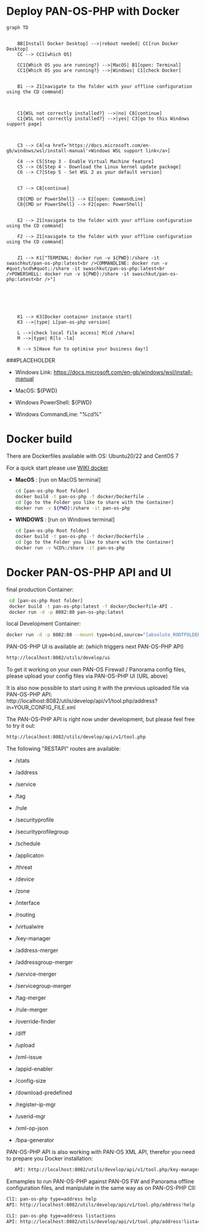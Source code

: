 Deploy PAN-OS-PHP with Docker
===========

```mermaid
graph TD
    
    
    BB[Install Docker Desktop] -->|reboot needed| CC[run Docker Desktop]
    CC --> CC1[which OS]
    
    CC1{Which OS you are running?} -->|MacOS| B1[open: Terminal]
    CC1{Which OS you are running?} -->|Windows| C1[check Docker]
    
    
    B1 --> Z1[navigate to the folder with your offline configuration using the CD command]
       
 
    
    C1{WSL not correctly installed?} -->|no| C8[continue]
    C1{WSL not correctly installed?} -->|yes| C3[go to this Windows support page]
    
   
    
    C3 --> C4[<a href='https://docs.microsoft.com/en-gb/windows/wsl/install-manual'>Windows WSL support link</a>]
    
    C4 --> C5[Step 3 - Enable Virtual Machine feature]
    C5 --> C6[Step 4 - Download the Linux kernel update package]
    C6 --> C7[Step 5 - Set WSL 2 as your default version]
    
    
    C7 --> C8[continue]
    
    C8{CMD or PowerShell} --> E2[open: CommandLine]
    C8{CMD or PowerShell} --> F2[open: PowerShell]
    
    
    E2 --> Z1[navigate to the folder with your offline configuration using the CD command]
    
    F2 --> Z1[navigate to the folder with your offline configuration using the CD command]
    
    
    Z1 --> K1["TERMINAL: docker run -v ${PWD}:/share -it swaschkut/pan-os-php:latest<br />COMMANDLINE: docker run -v #quot;%cd%#quot;:/share -it swaschkut/pan-os-php:latest<br />POWERSHELL: docker run -v ${PWD}:/share -it swaschkut/pan-os-php:latest<br />"]
    
    
    
    
 
    
    K1 --> K3[Docker container instance start]
    K3 -->|type| L[pan-os-php version]

    L -->|check local file access| M[cd /share]
    M -->|type| R[ls -la]
    
    R --> S[Have fun to optimise your business day!]
```

###PLACEHOLDER
- Windows Link:  https://docs.microsoft.com/en-gb/windows/wsl/install-manual

- MacOS: ${PWD}
- Windows PowerShell: ${PWD}
- Windows CommandLine: "%cd%"


Docker build
============

There are Dockerfiles available with OS: Ubuntu20/22 and CentOS 7

For a quick start please use [WIKI docker](https://github.com/PaloAltoNetworks/pan-os-php/wiki/docker)


* **MacOS** : [run on MacOS terminal]
	```bash
	cd [pan-os-php Root folder]
	docker build -t pan-os-php -f docker/Dockerfile .
	cd [go to the Folder you like to share with the Container]
	docker run -v ${PWD}:/share -it pan-os-php
	```

* **WINDOWS** : [run on Windows terminal]
	```bash
	cd [pan-os-php Root folder]
	docker build -t pan-os-php -f docker/Dockerfile .
	cd [go to the Folder you like to share with the Container]
	docker run -v %CD%:/share -it pan-os-php
	```

Docker PAN-OS-PHP API and UI
============
final production Container:
   ```bash
    cd [pan-os-php Root folder]
    docker build -t pan-os-php:latest -f docker/Dockerfile-API .
    docker run -d -p 8082:80 pan-os-php:latest
   ```
local Development Container:
   ```bash
   docker run -d -p 8082:80 --mount type=bind,source="[absolute_ROOTFOLDER]/pan-os-php",target=/var/www/html -v [absolute_ROOTFOLDER]/pan-os-php/var/docker/uploads.ini:/usr/local/etc/php/conf.d/uploads.ini php:apache
   ```

PAN-OS-PHP UI is available at: (which triggers next PAN-OS-PHP API)
   ```bash
   http://localhost:8082/utils/develop/ui
   ```
To get it working on your own PAN-OS Firewall / Panorama config files,
please upload your config files via PAN-OS-PHP UI (URL above)

It is also now possible to start using it with the previous uploaded file via PAN-OS-PHP API:
http://localhost:8082/utils/develop/api/v1/tool.php/address?in=YOUR_CONFIG_FILE.xml


The PAN-OS-PHP API is right now under development, but please feel free to try it out:
   ```bash
   http://localhost:8082/utils/develop/api/v1/tool.php
   ```

The following "RESTAPI" routes are available:
- /stats


- /address
- /service
- /tag
- /rule
- /securityprofile
- /securityprofilegroup
- /schedule

- /applicaton
- /threat

- /device


- /zone
- /interface
- /routing
- /virtualwire

- /key-manager

- /address-merger
- /addressgroup-merger
- /service-merger
- /servicegroup-merger
- /tag-merger
- /rule-merger

- /override-finder
- /diff
- /upload
- /xml-issue
- /appid-enabler
- /config-size
- /download-predefined
- /register-ip-mgr
- /userid-mgr
- /xml-op-json
- /bpa-generator

PAN-OS-PHP API is also working with PAN-OS XML API, therefor you need to prepare you Docker installation:
```bash
   API: http://localhost:8082/utils/develop/api/v1/tool.php/key-manager?&add=MGMTIP&user=USERNAME&pw=PASSWORD
   ```


Exmamples to run PAN-OS-PHP against PAN-OS FW and Panorama offline configuration files, and manipulate in the same way as on PAN-OS-PHP ClI:
   ```bash
   ClI: pan-os-php type=address help
   API: http://localhost:8082/utils/develop/api/v1/tool.php/address?help
   ```
   ```bash
   CLI: pan-os-php type=address listactions
   API: http://localhost:8082/utils/develop/api/v1/tool.php/address?listactions
   ```
